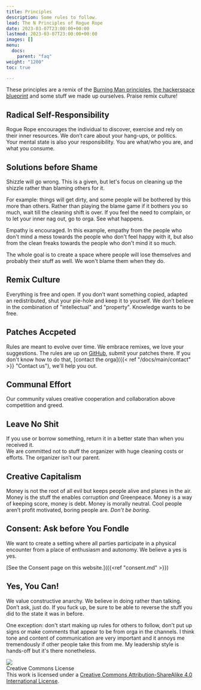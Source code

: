 ```yaml
---
title: Principles
description: Some rules to follow.
lead: The N Principles of Rogue Rope
date: 2023-03-07T23:00:00+00:00
lastmod: 2023-03-07T23:00:00+00:00
images: []
menu: 
  docs:
    parent: "faq"
weight: "1200"
toc: true

---
```

These principles are a remix of the [Burning Man principles](https://burningman.org/culture/philosophical-center/10-principles/), [the hackerspace blueprint](https://hackerspace.design/) and some stuff we made up ourselves. Praise remix culture!

## Radical Self-Responsibility

Rogue Rope encourages the individual to discover, exercise and rely on their inner resources. We don’t care about your hang-ups, or politics.  
Your mental state is also your responsibility. You are what/who you are, and what you consume.

## Solutions before Shame

Shizzle will go wrong. This is a given, but let's focus on cleaning up the shizzle rather than blaming others for it.

For example: things will get dirty, and some people will be bothered by this more than others. Rather than playing the blame game if it bothers you so much, wait till the cleaning shift is over. If you feel the need to complain, or to let your inner nag out, go to orga. See what happens.

Empathy is encouraged. In this example, empathy from the people who don't mind a mess towards the people who don't feel happy with it, but also from the clean freaks towards the people who don't mind it so much.

The whole goal is to create a space where people will lose themselves and probably their stuff as well. We won't blame them when they do.

## Remix Culture

Everything is free and open. If you don’t want something copied, adapted an redistributed, shut your pie-hole and keep it to yourself. We don’t believe in the combination of "intellectual" and "property". Knowledge wants to be free.

## Patches Accpeted

Rules are meant to evolve over time. We embrace remixes, we love your suggestions. The rules are up on [GitHub](https://github.com/RogueRope/Docs), submit your patches there. If you don't know how to do that, [contact the orga]({{< ref "/docs/main/contact" >}} "Contact us"), we'll help you out.

## Communal Effort

Our community values creative cooperation and collaboration above competition and greed.

## Leave No Shit

If you use or borrow something, return it in a better state than when you received it.  
We are committed not to stuff the organizer with huge cleaning costs or efforts. The organizer isn’t our parent.

## Creative Capitalism

Money is not the root of all evil but keeps people alive and planes in the air. Money is the stuff the enables corruption _and_ Greenpeace. Money is a way of keeping score, money is debt. Money is morally neutral. Cool people aren’t profit motivated, boring people are. _Don’t be boring_.

## Consent: Ask before You Fondle

We want to create a setting where all parties participate in a physical encounter from a place of enthusiasm and autonomy. We believe a yes is yes. 


[See the Consent page on this website.]({{<ref "consent.md" >}})

## Yes, You Can!

We value constructive anarchy. We believe in doing rather than talking. Don’t ask, just do. If you fuck up, be sure to be able to reverse the stuff you did to the state it was in before.

One exception: don't start making up rules for others to follow, don't put up signs or make comments that appear to be from orga in the channels. I think tone and content of communication are very important and it annoys me tremendously if other people take this from me. My leadership style is hands-off but it's there nonetheless.

![](https://i.imgur.com/WOlaU4c.png)  
Creative Commons License  
This work is licensed under a [Creative Commons Attribution-ShareAlike 4.0 International License](https://creativecommons.org/licenses/by-sa/4.0/).
